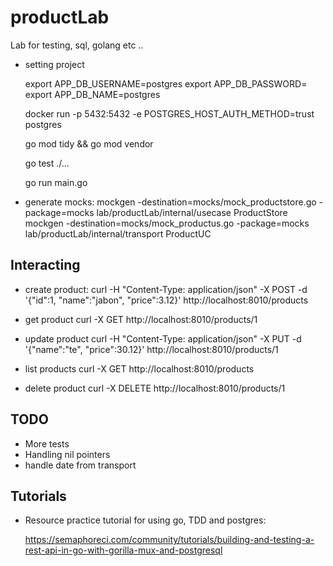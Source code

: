 # productLab
 Lab for testing, sql, golang etc ..

- setting project

    export APP_DB_USERNAME=postgres
    export APP_DB_PASSWORD=
    export APP_DB_NAME=postgres

    docker run -p 5432:5432 -e POSTGRES_HOST_AUTH_METHOD=trust postgres

    go mod tidy && go mod vendor

    go test ./...

    go run main.go

- generate mocks: 
    mockgen -destination=mocks/mock_productstore.go -package=mocks lab/productLab/internal/usecase ProductStore
    mockgen -destination=mocks/mock_productus.go -package=mocks lab/productLab/internal/transport ProductUC

## Interacting
- create product:
curl -H "Content-Type: application/json" -X POST -d '{"id":1, "name":"jabon", "price":3.12}' http://localhost:8010/products

- get product
curl -X GET http://localhost:8010/products/1

- update product
curl -H "Content-Type: application/json" -X PUT -d '{"name":"te", "price":30.12}' http://localhost:8010/products/1

- list products
curl -X GET http://localhost:8010/products

- delete product
curl -X DELETE http://localhost:8010/products/1

## TODO
- More tests
- Handling nil pointers
- handle date from transport

## Tutorials
- Resource practice tutorial for using go, TDD and postgres:

    https://semaphoreci.com/community/tutorials/building-and-testing-a-rest-api-in-go-with-gorilla-mux-and-postgresql

